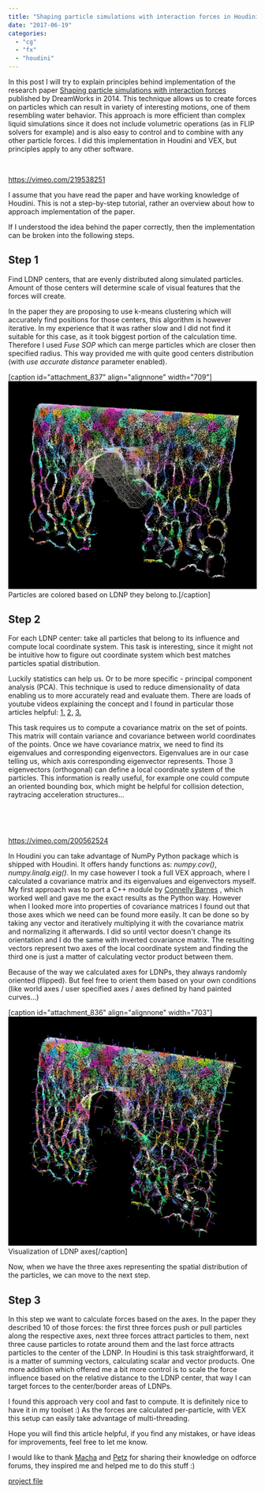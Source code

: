 ```yaml
---
title: "Shaping particle simulations with interaction forces in Houdini"
date: "2017-06-19"
categories: 
  - "cg"
  - "fx"
  - "houdini"
---
```


In this post I will try to explain principles behind implementation of the research paper [Shaping particle simulations with interaction forces](http://dl.acm.org/citation.cfm?id=2614121) published by DreamWorks in 2014. This technique allows us to create forces on particles which can result in variety of interesting motions, one of them resembling water behavior. This approach is more efficient than complex liquid simulations since it does not include volumetric operations (as in FLIP solvers for example) and is also easy to control and to combine with any other particle forces. I did this implementation in Houdini and VEX, but principles apply to any other software.

 

https://vimeo.com/219538251

I assume that you have read the paper and have working knowledge of Houdini. This is not a step-by-step tutorial, rather an overview about how to approach implementation of the paper.

If I understood the idea behind the paper correctly, then the implementation can be broken into the following steps.

## Step 1

Find LDNP centers, that are evenly distributed along simulated particles. Amount of those centers will determine scale of visual features that the forces will create.

In the paper they are proposing to use k-means clustering which will accurately find positions for those centers, this algorithm is however iterative. In my experience that it was rather slow and I did not find it suitable for this case, as it took biggest portion of the calculation time. Therefore I used _Fuse SOP_ which can merge particles which are closer then specified radius. This way provided me with quite good centers distribution (with _use accurate distance_ parameter enabled).

\[caption id="attachment\_837" align="alignnone" width="709"\]![centers](images/centers.jpg) Particles are colored based on LDNP they belong to.\[/caption\]

## Step 2

For each LDNP center: take all particles that belong to its influence and compute local coordinate system. This task is interesting, since it might not be intuitive how to figure out coordinate system which best matches particles spatial distribution.

Luckily statistics can help us. Or to be more specific - principal component analysis (PCA). This technique is used to reduce dimensionality of data enabling us to more accurately read and evaluate them. There are loads of youtube videos explaining the concept and I found in particular those articles helpful: [1,](https://hewjunwei.wordpress.com/2013/01/26/obb-generation-via-principal-component-analysis/) [2,](http://setosa.io/ev/principal-component-analysis/) [3.](https://georgemdallas.wordpress.com/2013/10/30/principal-component-analysis-4-dummies-eigenvectors-eigenvalues-and-dimension-reduction/)

This task requires us to compute a covariance matrix on the set of points. This matrix will contain variance and covariance between world coordinates of the points. Once we have covariance matrix, we need to find its eigenvalues and corresponding eigenvectors. Eigenvalues are in our case telling us, which axis corresponding eigenvector represents. Those 3 eigenvectors (orthogonal) can define a local coordinate system of the particles. This information is really useful, for example one could compute an oriented bounding box, which might be helpful for collision detection, raytracing acceleration structures...

 

 

https://vimeo.com/200562524

In Houdini you can take advantage of NumPy Python package which is shipped with Houdini. It offers handy functions as: _numpy.cov()_, _numpy.linalg.eig()_. In my case however I took a full VEX approach, where I calculated a covariance matrix and its eigenvalues and eigenvectors myself. My first approach was to port a C++ module by [Connelly Barnes](http://barnesc.blogspot.de/2007/02/eigenvectors-of-3x3-symmetric-matrix.html) , which worked well and gave me the exact results as the Python way. However when I looked more into properties of covariance matrices I found out that those axes which we need can be found more easily. It can be done so by taking any vector and iteratively multiplying it with the covariance matrix and normalizing it afterwards. I did so until vector doesn't change its orientation and I do the same with inverted covariance matrix. The resulting vectors represent two axes of the local coordinate system and finding the third one is just a matter of calculating vector product between them.

Because of the way we calculated axes for LDNPs, they always randomly oriented (flipped). But feel free to orient them based on your own conditions (like world axes / user specified axes / axes defined by hand painted curves...)

\[caption id="attachment\_836" align="alignnone" width="703"\]![axes](images/axes.jpg) Visualization of LDNP axes\[/caption\]

Now, when we have the three axes representing the spatial distribution of the particles, we can move to the next step.

## Step 3

In this step we want to calculate forces based on the axes. In the paper they described 10 of those forces: the first three forces push or pull particles along the respective axes, next three forces attract particles to them, next three cause particles to rotate around them and the last force attracts particles to the center of the LDNP. In Houdini is this task straightforward, it is a matter of summing vectors, calculating scalar and vector products. One more addition which offered me a bit more control is to scale the force influence based on the relative distance to the LDNP center, that way I can target forces to the center/border areas of LDNPs.

I found this approach very cool and fast to compute. It is definitely nice to have it in my toolset :) As the forces are calculated per-particle, with VEX this setup can easily take advantage of multi-threading.

Hope you will find this article helpful, if you find any mistakes, or have ideas for improvements, feel free to let me know.

I would like to thank [Macha](https://vimeo.com/user2308558) and [Petz](http://forums.odforce.net/profile/2942-petz/) for sharing their knowledge on odforce forums, they inspired me and helped me to do this stuff :)

[project file](http://forums.odforce.net/topic/27536-jurajs-playground/?do=findComment&comment=176233)
